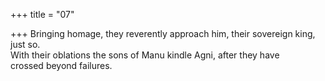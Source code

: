 +++
title = "07"

+++
Bringing homage, they reverently approach him, their sovereign king,  just so.  
With their oblations the sons of Manu kindle Agni, after they have  
crossed beyond failures.  
